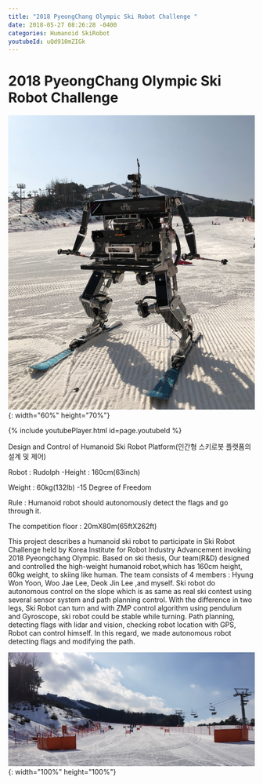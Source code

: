 ```yaml
---
title: "2018 PyeongChang Olympic Ski Robot Challenge "
date: 2018-05-27 08:26:28 -0400
categories: Humanoid SkiRobot
youtubeId: uQd910mZIGk
---
```


# 2018 PyeongChang Olympic Ski Robot Challenge 
![title](/photos/Rudolf.png){: width="60%" height="70%"}

{% include youtubePlayer.html id=page.youtubeId %}


Design and Control of Humanoid Ski Robot Platform(인간형 스키로봇 플랫폼의 설계 및 제어)

Robot : Rudolph -Height : 160cm(63inch)

Weight : 60kg(132lb) -15 Degree of Freedom

Rule : Humanoid robot should autonomously detect the flags and go through it.

The competition floor : 20mX80m(65ftX262ft)

 This project describes a humanoid ski robot to participate in Ski Robot Challenge held by Korea Institute for Robot Industry Advancement invoking 2018 Pyeongchang Olympic. Based on ski thesis, Our team(R&D) designed and controlled the high-weight humanoid robot,which has 160cm height, 60kg weight, to skiing like human. The team consists of 4 members : Hyung Won Yoon, Woo Jae Lee, Deok Jin Lee ,and myself. Ski robot do autonomous control on the slope which is as same as real ski contest using several sensor system and path planning control. With the difference in two legs, Ski Robot can turn and with ZMP control algorithm using pendulum and Gyroscope, ski robot could be stable while turning. Path planning, detecting flags with lidar and vision, checking robot location with GPS, Robot can control himself. In this regard, we made autonomous robot detecting flags and modifying the path.

![title](/photos/Skirobot_Ground.png){: width="100%" height="100%"}










